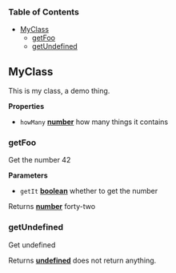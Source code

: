 <!-- Generated by documentation.js. Update this documentation by updating the source code. -->

### Table of Contents

-   [MyClass](#myclass)
    -   [getFoo](#getfoo)
    -   [getUndefined](#getundefined)

## MyClass

This is my class, a demo thing.

**Properties**

-   `howMany` **[number](https://developer.mozilla.org/en-US/docs/Web/JavaScript/Reference/Global_Objects/Number)** how many things it contains

### getFoo

Get the number 42

**Parameters**

-   `getIt` **[boolean](https://developer.mozilla.org/en-US/docs/Web/JavaScript/Reference/Global_Objects/Boolean)** whether to get the number

Returns **[number](https://developer.mozilla.org/en-US/docs/Web/JavaScript/Reference/Global_Objects/Number)** forty-two

### getUndefined

Get undefined

Returns **[undefined](https://developer.mozilla.org/en-US/docs/Web/JavaScript/Reference/Global_Objects/undefined)** does not return anything.
